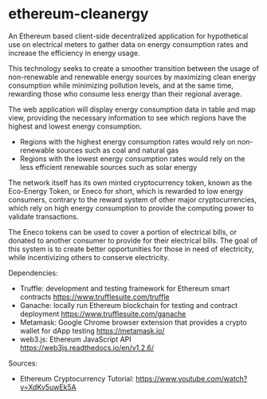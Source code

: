 # ethereum-cleanergy
An Ethereum based client-side decentralized application for hypothetical use on electrical meters to gather data on energy consumption rates and increase the efficiency in energy usage.

This technology seeks to create a smoother transition between the usage of non-renewable and renewable energy sources by maximizing clean energy consumption while minimizing pollution levels, and at the same time, rewarding those who consume less energy than their regional average.

The web application will display energy consumption data in table and map view, providing the necessary information to see which regions have the highest and lowest energy consumption.
- Regions with the highest energy consumption rates would rely on non-renewable sources such as coal and natural gas
- Regions with the lowest energy consumption rates would rely on the less efficient renewable sources such as solar energy 

The network itself has its own minted cryptocurrency token, known as the Eco-Energy Token, or Eneco for short, which is rewarded to low energy consumers, contrary to the reward system of other major cryptocurrencies, which rely on high energy consumption to provide the computing power to validate transactions.

The Eneco tokens can be used to cover a portion of electrical bills, or donated to another consumer to provide for their electrical bills. The goal of this system is to create better opportunities for those in need of electricity, while incentivizing others to conserve electricity.

Dependencies:
- Truffle: development and testing framework for Ethereum smart contracts https://www.trufflesuite.com/truffle
- Ganache: locally run Ethereum blockchain for testing and contract deployment https://www.trufflesuite.com/ganache
- Metamask: Google Chrome browser extension that provides a crypto wallet for dApp testing https://metamask.io/
- web3.js: Ethereum JavaScript API https://web3js.readthedocs.io/en/v1.2.6/

Sources:
- Ethereum Cryptocurrency Tutorial: https://www.youtube.com/watch?v=XdKv5uwEk5A
